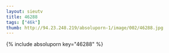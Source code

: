 ```yaml
--- 
layout: sieutv
title: 46288
tags: ["46k"]
thumb: http://94.23.248.219/absoluporn-1/image/002/46288.jpg
---
```

{% include absoluporn key="46288" %} 
